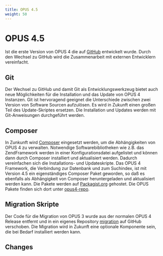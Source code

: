 ```yaml
---
title: OPUS 4.5
weight: 50
---
```


# OPUS 4.5

Ist die erste Version von OPUS 4 die auf [GitHub][GITHUB] entwickelt wurde. Durch den Wechsel zu GitHub wird die
Zusammenarbeit mit externen Entwicklern vereinfacht.

## Git

Der Wechsel zu GitHub und damit Git als Entwicklungswerkzeug bietet auch neue Möglichkeiten für
die Installation und das Update von OPUS 4 Instanzen. Git ist hervoragend geeignet die Unterschiede zwischen
zwei Version von Software Sourcen aufzulösen. Es wird in Zukunft einen großen Teil des Update-Skriptes ersetzen.
Die Installation und Updates werden mit Git-Anweisungen durchgeführt werden.

<!-- TODO link installation -->
<!-- TODO link updates -->


## Composer

In Zunkunft wird [Composer](https://getcomposer.org) eingesetzt werden, um die Abhängigkeiten von OPUS 4 zu verwalten.
Notwendige Softwarebibliotheken wie z.B. das ZendFramework werden in einer Konfigurationsdatei aufgelistet und können
dann durch Composer installiert und aktualisiert werden. Dadurch vereinfachen sich die Installations- und Updateskripte.
Das OPUS 4 Framework, die Verbindung zur Datenbank und zum Suchindex, ist mit Version 4.5 ein eigenständiges Composer
Paket geworden, so daß es ebenfalls als Abhängigkeit von Composer heruntergeladen und aktualisiert werden kann. Die
Pakete werden auf [Packagist.org](https://packagist.org) gehostet. Die OPUS Pakete finden sich dort unter
[opus4-repo](https://packagist.org/packages/opus4-repo).

## Migration Skripte

Der Code für die Migration von OPUS 3 wurde aus der normalen OPUS 4 Release entfernt und in ein eigenes
Repository [migration](https://github.com/opus4/migration) auf GitHub verschoben. Die Migration wird in Zukunft eine
optionale Komponente sein, die bei Bedarf installiert werden kann.



## Changes

<!-- TODO link CHANGES -->


[GITHUB]: https://github.com/OPUS4




